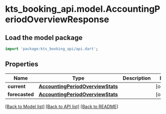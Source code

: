 # kts_booking_api.model.AccountingPeriodOverviewResponse

## Load the model package
```dart
import 'package:kts_booking_api/api.dart';
```

## Properties
Name | Type | Description | Notes
------------ | ------------- | ------------- | -------------
**current** | [**AccountingPeriodOverviewStats**](AccountingPeriodOverviewStats.md) |  | [optional] 
**forecasted** | [**AccountingPeriodOverviewStats**](AccountingPeriodOverviewStats.md) |  | [optional] 

[[Back to Model list]](../README.md#documentation-for-models) [[Back to API list]](../README.md#documentation-for-api-endpoints) [[Back to README]](../README.md)


